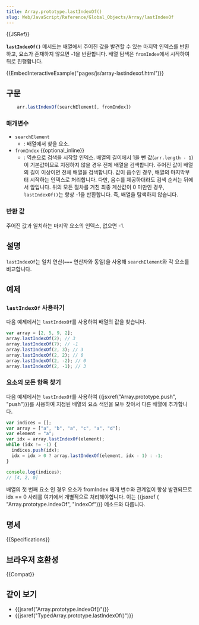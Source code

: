 ```yaml
---
title: Array.prototype.lastIndexOf()
slug: Web/JavaScript/Reference/Global_Objects/Array/lastIndexOf
---
```


{{JSRef}}

**`lastIndexOf()`** 메서드는 배열에서 주어진 값을 발견할 수 있는 마지막 인덱스를 반환하고, 요소가 존재하지 않으면 -1을 반환합니다. 배열 탐색은 `fromIndex`에서 시작하여 뒤로 진행합니다.

{{EmbedInteractiveExample("pages/js/array-lastindexof.html")}}

## 구문

```js
    arr.lastIndexOf(searchElement[, fromIndex])
```

### 매개변수

- `searchElement`
  - : 배열에서 찾을 요소.
- `fromIndex` {{optional_inline}}
  - : 역순으로 검색을 시작할 인덱스. 배열의 길이에서 1을 뺀 값(`arr.length - 1`)이 기본값이므로 지정하지 않을 경우 전체 배열을 검색합니다. 주어진 값이 배열의 길이 이상이면 전체 배열을 검색합니다. 값이 음수인 경우, 배열의 마지막부터 시작하는 인덱스로 처리합니다. 다만, 음수를 제공하더라도 검색 순서는 뒤에서 앞입니다. 위의 모든 절차를 거친 최종 계산값이 0 미만인 경우, `lastIndexOf()`는 항상 -1을 반환합니다. 즉, 배열을 탐색하지 않습니다.

### 반환 값

주어진 값과 일치하는 마지막 요소의 인덱스, 없으면 -1.

## 설명

`lastIndexOf`는 일치 연산(`===` 연산자와 동일)을 사용해 `searchElement`와 각 요소를 비교합니다.

## 예제

### `lastIndexOf` 사용하기

다음 예제에서는 `lastIndexOf`를 사용하여 배열의 값을 찾습니다.

```js
var array = [2, 5, 9, 2];
array.lastIndexOf(2); // 3
array.lastIndexOf(7); // -1
array.lastIndexOf(2, 3); // 3
array.lastIndexOf(2, 2); // 0
array.lastIndexOf(2, -2); // 0
array.lastIndexOf(2, -1); // 3
```

### 요소의 모든 항목 찾기

다음 예제에서는 `lastIndexOf`를 사용하여 {{jsxref("Array.prototype.push", "push")}}를 사용하여 지정된 배열의 요소 색인을 모두 찾아서 다른 배열에 추가합니다.

```js
var indices = [];
var array = ["a", "b", "a", "c", "a", "d"];
var element = "a";
var idx = array.lastIndexOf(element);
while (idx != -1) {
  indices.push(idx);
  idx = idx > 0 ? array.lastIndexOf(element, idx - 1) : -1;
}

console.log(indices);
// [4, 2, 0]
```

배열의 첫 번째 요소 인 경우 요소가 fromIndex 매개 변수와 관계없이 항상 발견되므로 idx == 0 사례를 여기에서 개별적으로 처리해야합니다. 이는 {{jsxref ( "Array.prototype.indexOf", "indexOf")}} 메소드와 다릅니다.

## 명세

{{Specifications}}

## 브라우저 호환성

{{Compat}}

## 같이 보기

- {{jsxref("Array.prototype.indexOf()")}}
- {{jsxref("TypedArray.prototype.lastIndexOf()")}}
